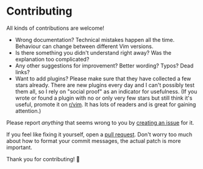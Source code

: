 # Contributing

All kinds of contributions are welcome!

- Wrong documentation? Technical mistakes happen all the time. Behaviour can
  change between different Vim versions.
- Is there something you didn't understand right away? Was the explanation too
  complicated?
- Any other suggestions for improvement? Better wording? Typos? Dead links?
- Want to add plugins? Please make sure that they have collected a few stars
  already. There are new plugins every day and I can't possibly test them all,
  so I rely on "social proof" as an indicator for usefulness. (If you wrote or
  found a plugin with no or only very few stars but still think it's useful,
  promote it on [r/vim](https://www.reddit.com/r/vim). It has lots of readers
  and is great for gaining attention.)

Please report _anything_ that seems wrong to you by
[creating an issue](https://github.com/mhinz/vim-galore/issues/new) for it.

If you feel like fixing it yourself, open a
[pull request](https://help.github.com/categories/collaborating-with-issues-and-pull-requests).
Don't worry too much about how to format your commit messages, the actual patch
is more important.

Thank you for contributing! 🎉
